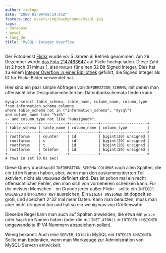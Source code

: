 ```yaml
---
author: isotopp
date: "2008-01-04T08:14:43Z"
feature-img: assets/img/background/mysql.jpg
tags:
- database
- mysql
- lang_de
title: 'MySQL: Integer Overflow'
---
```


Der Fotodienst 
[Flickr](http://de.wikipedia.org/wiki/Flickr#Geschichte)
wurde vor 5 Jahren in Betrieb genommen. 
Am 29. Dezember wurde 
[das Foto 2147483647](http://www.flickr.com/photo_exif.gne?id=2147483647) 
auf Flickr hochgeladen. 
Diese Zahl ist 2 hoch 31 minus 1, also `MAXINT` für einen 32 Bit Signed Integer.
Dies hat zu einem 
[Integer Overflow in einer Bibliothek](http://blog.driftr.com/post/20) 
geführt, die Signed Integer als ID für Flickr-Bilder verwendet hat.

Hier sind ein paar simple Abfragen von `INFORMATION_SCHEMA`, mit denen man offensichtliche Designdummheiten bei Datenbankschemata finden kann: 

```
mysql> select table_schema, table_name, column_name, column_type 
from information_schema.columns 
where table_schema not in ("information_schema", "mysql") 
and column_name like "%id%"
-- and column_type not like "%unsigned%";
+--------------+------------+-------------+---------------------+
| table_schema | table_name | column_name | column_type         |
+--------------+------------+-------------+---------------------+
| rootforum    | counter    | id          | bigint(20) unsigned |
| rootforum    | s          | id          | bigint(20) unsigned |
| rootforum    | t          | id          | bigint(20) unsigned |
| rootforum    | telefon    | id          | bigint(20) unsigned |
+--------------+------------+-------------+---------------------+
4 rows in set (0.01 sec)
```

Diese Query durchsucht `INFORMATION_SCHEMA.COLUMNS` nach allen Spalten, die ein `id` im Namen haben, aber, wenn man den auskommentierten Teil aktiviert, nicht als `UNSIGNED` definiert sind.
Das ist schon mal ein recht offensichtlicher Fehler, den man sich von vorneherein schenken kann. 
Für die meisten Menschen - im Grunde jeder außer Flickr - sollte ein `INTEGER UNSIGNED` als `PRIMARY KEY` ausreichen.
Ein `BIGINT UNSIGNED` ist doppelt so groß, und speichert 2^32 mal mehr Daten.
Kann man benutzen, muss man aber nicht dringend tun und hat so ein wenig was von Größenwahn.

Dieselbe Regel kann man auch auf Spalten anwenden, die etwa ein `price` oder `%age%` im Namen haben (oder die mit `INET_ATON()` in `INTEGER UNSIGNED` umgewandelte IP V4 Nummern abspeichern sollen).

Wenig bekannt: Auch eine `SERVER_ID` ist in MySQL ein `INTEGER UNSIGNED`. Sollte man bedenken, wenn man Werkzeuge zur Administration von MySQL-Servern entwickelt.

